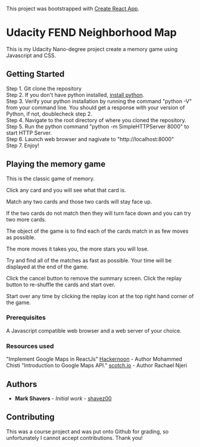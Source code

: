 This project was bootstrapped with [Create React App](https://github.com/facebook/create-react-app).

# Udacity FEND Neighborhood Map

This is my Udacity Nano-degree project create a memory game using Javascript and CSS.

## Getting Started

Step 1.  Git clone the repository</br>
Step 2.  If you don't have python installed, [install python](https://www.python.org/downloads/).</br>
Step 3.  Verify your python installation by running the command "python -V" from your command line.  You should get a response with your version of Python, if not, doublecheck step 2.</br>
Step 4.  Navigate to the root directory of where you cloned the repository.</br>
Step 5.  Run the python command "python -m SimpleHTTPServer 8000" to start HTTP Server.</br>
Step 6.  Launch web browser and nagivate to "http://localhost:8000"</br>
Step 7.  Enjoy!</br>

## Playing the memory game

This is the classic game of memory.

Click any card and you will see what that card is.

Match any two cards and those two cards will stay face up.

If the two cards do not match then they will turn face down and you can try two more cards.

The object of the game is to find each of the cards match in as few moves as possible.

The more moves it takes you, the more stars you will lose.

Try and find all of the matches as fast as possible.  Your time will be displayed at the end of the game.

Click the cancel  button to remove the summary screen. Click the replay button to re-shuffle the cards and start over.

Start over any time by clicking the replay icon at the top right hand corner of the game.

### Prerequisites

A Javascript compatible web browser and a web server of your choice.

### Resources used

"Implement Google Maps in ReactJs" [Hackernoon](https://hackernoon.com/implement-google-maps-in-reactjs-5bc218074689) - Author Mohammed Chisti
"Introduction to Google Maps API." [scotch.io](https://scotch.io/tutorials/react-apps-with-the-google-maps-api-and-google-maps-react) - Author Rachael Njeri

## Authors

* **Mark Shavers** - *Initial work* - [shavez00](https://github.com/shavez00)

## Contributing

This was a course project and was put onto Github for grading, so unfortunately I cannot accept contributions. Thank you!

